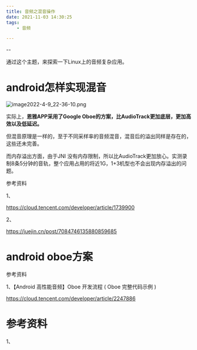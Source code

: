 ```yaml
---
title: 音频之混音操作
date: 2021-11-03 14:30:25
tags:
	- 音频

---
```


--

通过这个主题，来探索一下Linux上的音频复杂应用。

# android怎样实现混音

![image2022-4-9_22-36-10.png](https://p3-juejin.byteimg.com/tos-cn-i-k3u1fbpfcp/06c1024f7dbf4151a662b0e91bbf57c3~tplv-k3u1fbpfcp-zoom-in-crop-mark:1512:0:0:0.image?)

实际上，**恩雅APP采用了Google Oboe的方案，比AudioTrack更加底层，更加高效以及低延迟。**

但混音原理是一样的，至于不同采样率的音频混音，混音后的溢出同样是存在的，这些还未完善。

而内存溢出方面，由于JNI 没有内存限制，所以比AudioTrack更加放心。实测录制8条5分钟的音轨，整个应用占用的将近1G，1+3机型也不会出现内存溢出的问题。



参考资料

1、

https://cloud.tencent.com/developer/article/1739900

2、

https://juejin.cn/post/7084746135880859685

# android oboe方案



参考资料

1、【Android 高性能音频】Oboe 开发流程 ( Oboe 完整代码示例 )

https://cloud.tencent.com/developer/article/2247886

# 参考资料

1、

